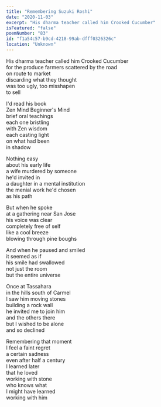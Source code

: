 ```yaml
---
title: "Remembering Suzuki Roshi"
date: "2020-11-03"
excerpt: "His dharma teacher called him Crooked Cucumber"
isFeatured: "false"
poemNumber: "83"
id: "f1a54c57-b9cd-4218-99ab-dfff0326326c"
location: "Unknown"
---
```


His dharma teacher called him Crooked Cucumber  
for the produce farmers scattered by the road  
on route to market  
discarding what they thought  
was too ugly, too misshapen  
to sell

I'd read his book  
Zen Mind Beginner's Mind  
brief oral teachings  
each one bristling  
with Zen wisdom  
each casting light  
on what had been  
in shadow

Nothing easy  
about his early life  
a wife murdered by someone  
he'd invited in  
a daughter in a mental institution  
the menial work he'd chosen  
as his path

But when he spoke  
at a gathering near San Jose  
his voice was clear  
completely free of self  
like a cool breeze  
blowing through pine boughs

And when he paused and smiled  
it seemed as if  
his smile had swallowed  
not just the room  
but the entire universe

Once at Tassahara  
in the hills south of Carmel  
I saw him moving stones  
building a rock wall  
he invited me to join him  
and the others there  
but I wished to be alone  
and so declined

Remembering that moment  
I feel a faint regret  
a certain sadness  
even after half a century  
I learned later  
that he loved  
working with stone  
who knows what  
I might have learned  
working with him
